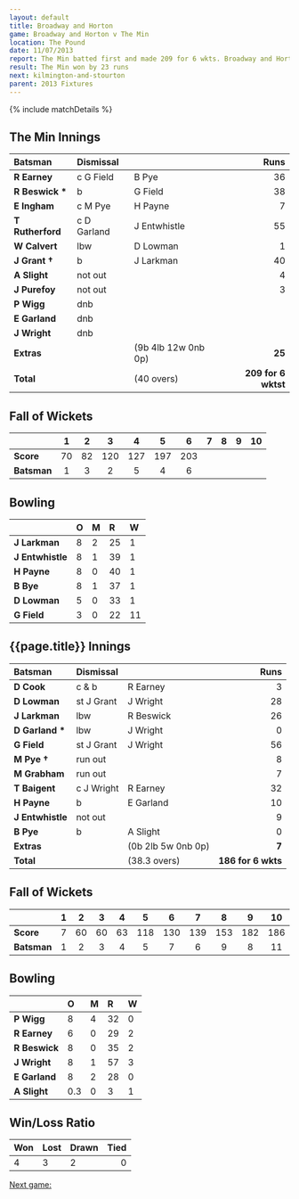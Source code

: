 ```yaml
---
layout: default
title: Broadway and Horton
game: Broadway and Horton v The Min
location: The Pound
date: 11/07/2013
report: The Min batted first and made 209 for 6 wkts. Broadway and Horton replied with 186 all out
result: The Min won by 23 runs
next: kilmington-and-stourton
parent: 2013 Fixtures
---
```


{% include matchDetails %}

## The Min Innings

| Batsman | Dismissal |  | Runs |
|:---|:---|---|---:|
| **R Earney** | c G Field | B Pye | 36 |
| **R Beswick &#42;** | b | G Field | 38 |
| **E Ingham** | c M Pye | H Payne | 7 |
| **T Rutherford** | c D Garland | J Entwhistle | 55 |
| **W Calvert** | lbw | D Lowman | 1 |
| **J Grant &#8224;** | b | J Larkman | 40 |
| **A Slight** | not out |  | 4 |
| **J Purefoy** | not out |  | 3 |
| **P Wigg** | dnb |  |  |
| **E Garland** | dnb |  |  |
| **J Wright** | dnb |  |  |
| **Extras** | | (9b 4lb 12w 0nb 0p) | **25** |
| **Total** | | (40 overs) | **209 for 6 wktst** |

## Fall of Wickets

| | 1 | 2 | 3 | 4 | 5 | 6 | 7 | 8 | 9 | 10 |
|---|:---:|:---:|:---:|:---:|:---:|:---:|:---:|:---:|:---:|:---:|
| **Score** | 70 | 82 | 120 | 127 | 197 | 203 |  |  |  |  |
| **Batsman** | 1 | 3 | 2 | 5 | 4 | 6 |  |  |  |  |

## Bowling

| | O | M | R | W |
|---|:---|:---|:---|:---|
| **J Larkman** | 8 | 2 | 25 | 1 |
| **J Entwhistle** | 8 | 1 | 39 | 1 |
| **H Payne** | 8 | 0 | 40 | 1 |
| **B Bye** | 8 | 1 | 37 | 1 |
| **D Lowman** | 5 | 0 | 33 | 1 |
| **G Field** | 3 | 0 | 22 | 11|

## {{page.title}} Innings

| Batsman | Dismissal |  | Runs |
|:---|:---|---|---:|
| **D Cook** | c & b | R Earney | 3 |
| **D Lowman** | st J Grant | J Wright | 28 |
| **J Larkman** | lbw | R Beswick | 26 |
| **D Garland &#42;** | lbw | J Wright | 0 |
| **G Field** | st J Grant | J Wright | 56 |
| **M Pye &#8224;** | run out |  | 8 |
| **M Grabham** | run out |  | 7 |
| **T Baigent** | c J Wright | R Earney | 32 |
| **H Payne** | b | E Garland | 10 |
| **J Entwhistle** | not out |  | 9 |
| **B Pye** | b | A Slight | 0 |
| **Extras** | | (0b 2lb 5w 0nb 0p) | **7** |
| **Total** | | (38.3 overs) | **186 for 6 wkts** |

## Fall of Wickets

| | 1 | 2 | 3 | 4 | 5 | 6 | 7 | 8 | 9 | 10 |
|---|:---:|:---:|:---:|:---:|:---:|:---:|:---:|:---:|:---:|:---:|
| **Score** | 7 | 60 | 60 | 63 | 118 | 130 | 139 | 153 | 182 | 186 |
| **Batsman** | 1 | 2 | 3 | 4 | 5 | 7 | 6 | 9 | 8 | 11 |

## Bowling

| | O | M | R | W |
|---|:---|:---|:---|:---|
| **P Wigg** | 8 | 4 | 32 | 0 |
| **R Earney** | 6 | 0 | 29 | 2 |
| **R Beswick** | 8 | 0 | 35 | 2 |
| **J Wright** | 8 | 1 | 57 | 3 |
| **E Garland** | 8 | 2 | 28 | 0 |
| **A Slight** | 0.3 | 0 | 3 | 1 |

## Win/Loss Ratio

| Won | Lost | Drawn | Tied |
|:---|:---|:---|---:|
| 4 | 3 | 2 | 0 |

[Next game:]({{page.next}})